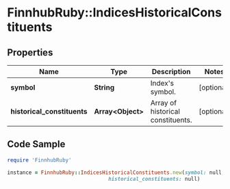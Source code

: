 # FinnhubRuby::IndicesHistoricalConstituents

## Properties

Name | Type | Description | Notes
------------ | ------------- | ------------- | -------------
**symbol** | **String** | Index&#39;s symbol. | [optional] 
**historical_constituents** | **Array&lt;Object&gt;** | Array of historical constituents. | [optional] 

## Code Sample

```ruby
require 'FinnhubRuby'

instance = FinnhubRuby::IndicesHistoricalConstituents.new(symbol: null,
                                 historical_constituents: null)
```


